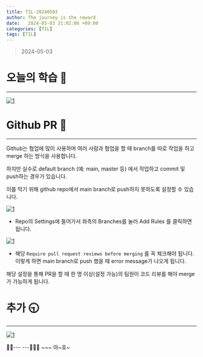 ```yaml
---
title: TIL-20240503
author: The journey is the reward
date:   2024-05-03 21:02:06 +09:00
categories: [TIL]
tags: [TIL]
---
```


> 2024-05-03

# 오늘의 학습 🌠
---
<a  href="https://github.com/LeeNaYoung240/LeeNaYoung240.github.io/assets/107848521/508c1ca6-10b6-4663-b1f9-7abf88bdeb51"  class="popup img-link"><img  src="https://github.com/LeeNaYoung240/LeeNaYoung240.github.io/assets/107848521/508c1ca6-10b6-4663-b1f9-7abf88bdeb51"  alt="1"  loading="lazy"></a>  

# Github  PR 💫
---

Github는 협업에 많이 사용하며 여러 사람과 협업을 할 때 branch를 따로 작업을 하고 merge 하는 방식을 사용합니다. 

하지만 실수로 default branch (예: main, master 등) 에서 작업하고 commit 및 push하는 경우가 있습니다.

이를 막기 위해 github repo에서 main branch로 push하지 못하도록 설정할 수 있습니다.

<a  href="https://github.com/LeeNaYoung240/LeeNaYoung240.github.io/assets/107848521/16bb00a2-629f-4a7e-9705-0f06f5a752a9"  class="popup img-link"><img  src="https://github.com/LeeNaYoung240/LeeNaYoung240.github.io/assets/107848521/16bb00a2-629f-4a7e-9705-0f06f5a752a9"  alt="1"  loading="lazy"></a>  

- Repo의 Settings에 들어가서 좌측의 Branches를 눌러 Add Rules 를 클릭하면 됩니다.

<a  href="https://github.com/LeeNaYoung240/LeeNaYoung240.github.io/assets/107848521/de35dfbe-2c23-4d71-a390-0431664deb58"  class="popup img-link"><img  src="https://github.com/LeeNaYoung240/LeeNaYoung240.github.io/assets/107848521/de35dfbe-2c23-4d71-a390-0431664deb58"  alt="1"  loading="lazy"></a>  

- 해당 `Require pull request reviews before merging` 를 꼭 체크해야 됩니다. 이렇게 하면 main branch로 push 했을 때 error message가 나오게 됩니다. 

해당 설정을 통해 PR을 할 때 한 명 이상(설정 가능)의 팀원이 코드 리뷰를 해야 merge가 가능하게 됩니다.


# **추가 🕤**
---
<a  href="https://github.com/LeeNaYoung240/LeeNaYoung240.github.io/assets/107848521/b1ae0c93-7421-4631-a7f6-fc74704d2092"  class="popup img-link"><img  src="https://github.com/LeeNaYoung240/LeeNaYoung240.github.io/assets/107848521/b1ae0c93-7421-4631-a7f6-fc74704d2092"  alt="1"  loading="lazy"></a>  

  
🐱‍🏍--- ---🤸🏻‍♀️ ~~~ 야~호~